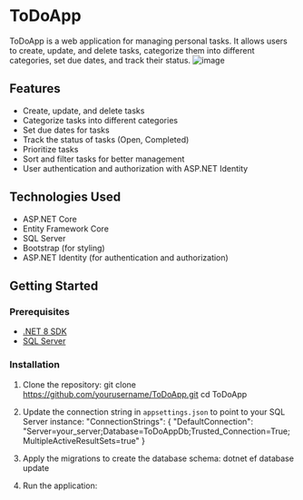 # ToDoApp

ToDoApp is a web application for managing personal tasks. It allows users to create, update, and delete tasks, categorize them into different categories, set due dates, and track their status.
![image](https://github.com/user-attachments/assets/653f4835-43f2-4cce-8a6a-7377b9e2270b)

## Features

-	Create, update, and delete tasks
-	Categorize tasks into different categories
-	Set due dates for tasks
-	Track the status of tasks (Open, Completed)
-	Prioritize tasks
-	Sort and filter tasks for better management
- User authentication and authorization with ASP.NET Identity


## Technologies Used

- ASP.NET Core
- Entity Framework Core
- SQL Server
-	Bootstrap (for styling)
- ASP.NET Identity (for authentication and authorization)

## Getting Started

### Prerequisites

- [.NET 8 SDK](https://dotnet.microsoft.com/download/dotnet/8.0)
- [SQL Server](https://www.microsoft.com/en-us/sql-server/sql-server-downloads)

### Installation

1. Clone the repository:
git clone https://github.com/yourusername/ToDoApp.git
cd ToDoApp

2. Update the connection string in `appsettings.json` to point to your SQL Server instance:
"ConnectionStrings": {
    "DefaultConnection": "Server=your_server;Database=ToDoAppDb;Trusted_Connection=True;MultipleActiveResultSets=true"
}
3. Apply the migrations to create the database schema:
dotnet ef database update
4. Run the application:

    
